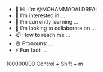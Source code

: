 - 👋 Hi, I’m @MOHAMMADALDREAI
- 👀 I’m interested in ...
- 🌱 I’m currently learning ...
- 💞️ I’m looking to collaborate on ...
- 📫 How to reach me ...
- 😄 Pronouns: ...
- ⚡ Fun fact: ...

<!---
MOHAMMADALDREAI/MOHAMMADALDREAI is a ✨ special ✨ repository because its `README.md` (this file) appears on your GitHub profile.
You can click the Preview link to take a look at your changes.
--->
100000000
Control + Shift + m
